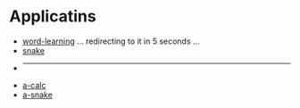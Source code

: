 <html>  
<head>  
  <meta charset="UTF-8">
  <!--<meta http-equiv="refresh" content="0;url=word-learning/"> -->
</head>  
<body> 
  <h1>Applicatins</h1>
  <ul>
    <li>
      <a href="/word-learning">word-learning</a> ... redirecting to it in 5 seconds ...
      <script>
        window.setTimeout(() => window.location = '/word-learning', 5000);
      </script>
    </li>
    <li><a href="/snake">snake</a></li>
    <li><hr></li>
    <li><a href="/a-calc">a-calc</a></li>
    <li><a href="/a-snake">a-snake</a></li>
  </ul>
</body>  
</html>  